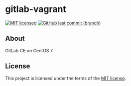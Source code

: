 # gitlab-vagrant

[![MIT licensed](https://img.shields.io/badge/license-MIT-blue.svg)](https://opensource.org/licenses/MIT)
[![GitHub last commit (branch)](https://img.shields.io/github/last-commit/wolffaxn/gitlab-vagrant/master.svg)](https://github.com/wolffaxn/gitlab-vagrant)

## About

GitLab CE on CentOS 7

## License

This project is licensed under the terms of the [MIT license](LICENSE).

